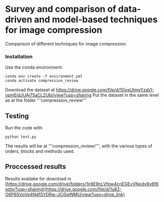 # Survey and comparison of data-driven and model-based techniques for image compression
Comparison of different techniques for image compression.

### Installation
Use the conda environment:

```
conda env create -f environment.yml
conda activate compression_review
```

Download the dataset at https://drive.google.com/file/d/1GosUlmgYzaVI-ypmEidJUAj75aCLZUbi/view?usp=sharing
Put the dataset in the same level as at the folder '''compression_review'''

## Testing
Run the code with:

```
python test.py
```
The results will be at '''compression_review/''', with the various types of orders, blocks and methods used.


## Proccessed results
Results availabe for download in [https://drive.google.com/drive/folders/1ir8E9nLVfpw4cnEGEvVNodx8v6fKqzbv?usp=sharing](https://drive.google.com/file/d/1u82-O6P85VqVe4NdfSYDRw-JCiSplNMU/view?usp=drive_link)
